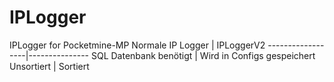 # IPLogger
IPLogger for Pocketmine-MP
Normale IP Logger | IPLoggerV2
------------------|---------------
SQL Datenbank benötigt | Wird in Configs gespeichert
Unsortiert | Sortiert
